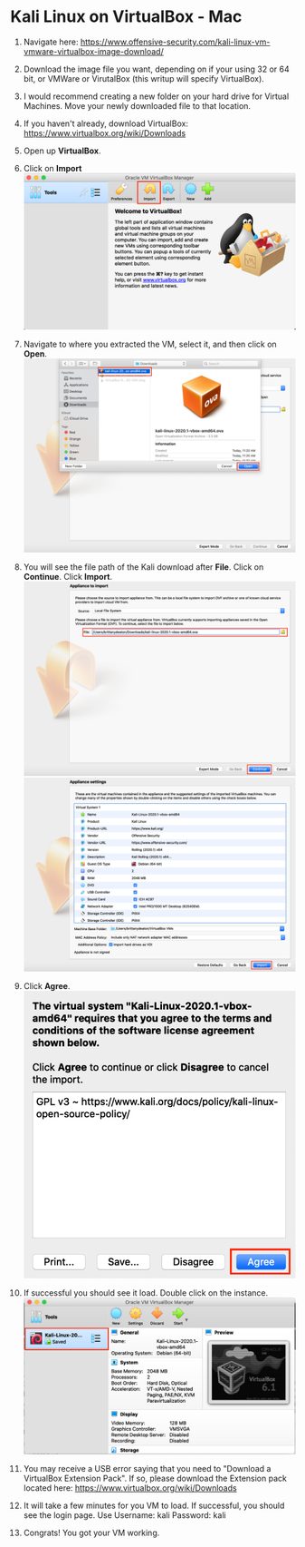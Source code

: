 # Kali Linux on VirtualBox - Mac

1. Navigate here: https://www.offensive-security.com/kali-linux-vm-vmware-virtualbox-image-download/

2. Download the image file you want, depending on if your using 32 or 64 bit, or VMWare or VirutalBox (this writup will specify VirtualBox).

3. I would recommend creating a new folder on your hard drive for Virtual Machines. Move your newly downloaded file to that location. 

4. If you haven't already, download VirtualBox: https://www.virtualbox.org/wiki/Downloads

5. Open up **VirtualBox**.

6. Click on **Import**
![](images/import.png)

7. Navigate to where you extracted the VM, select it, and then click on **Open**. 
![](images/open.png)

8. You will see the file path of the Kali download after **File**. Click on **Continue**. Click **Import**. 
![](images/path.png)
![](images/import2.png)

9. Click **Agree**.
![](images/agree.png)

10. If successful you should see it load. Double click on the instance.
![](images/kali.png)

11. You may receive a USB error saying that you need to "Download a VirtualBox Extension Pack". If so, please download the Extension pack located here: https://www.virtualbox.org/wiki/Downloads

12. It will take a few minutes for you VM to load. If successful, you should see the login page. Use Username: kali Password: kali

13. Congrats! You got your VM working.
